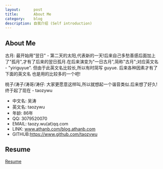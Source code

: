```yaml
---
layout:      post
title:       About Me
category:    blog
description: 自我介绍 (Self introduction)
---
```


## About Me

古月: 最开始用"翌日" - 第二天的太阳,代表新的一天!后来自己多愁善感后面加上了"孤月",才有了后来的翌日孤月.在后来演变为"一日古月",简称"古月";对应英文名 - "yiriguyue". 但由于此英文名比较长,所以有时简写 guyue. 后来各种因素才有了下面的英文名 也是用的比较多的一个吧!

桃子/涛子/涛哥/涛仔: 大家更愿意这样叫,所以就想起一个谐音类似.后来想了好久! 终于起了现在 - taozywu

* 中文名: 吴涛
* 英文名: taozywu
* 年龄:   86年
* QQ:    3079520070
* EMAIL: taozy.wu(at)qq.com
* LINK:  www.athanb.com/blog.athanb.com
* GITHUB:https://www.github.com/taozywu

## Resume

[Resume](https://github.com/taozywu/Resume "Resume")
